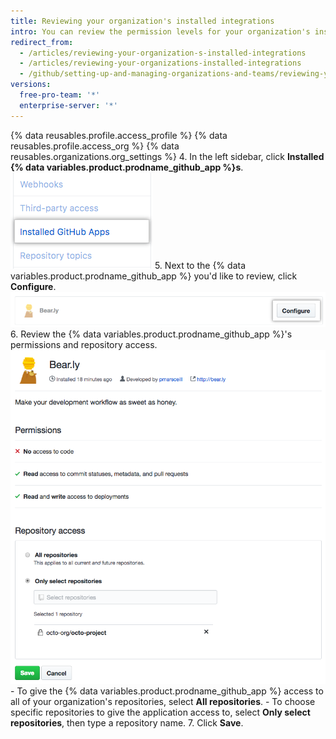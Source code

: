 ```yaml
---
title: Reviewing your organization's installed integrations
intro: You can review the permission levels for your organization's installed integrations and  configure each integration's access to organization repositories.
redirect_from:
  - /articles/reviewing-your-organization-s-installed-integrations
  - /articles/reviewing-your-organizations-installed-integrations
  - /github/setting-up-and-managing-organizations-and-teams/reviewing-your-organizations-installed-integrations
versions:
  free-pro-team: '*'
  enterprise-server: '*'
---
```

{% data reusables.profile.access_profile %}
{% data reusables.profile.access_org %}
{% data reusables.organizations.org_settings %}
4. In the left sidebar, click **Installed {% data variables.product.prodname_github_app %}s**.
  ![Installed {% data variables.product.prodname_github_app %}s tab in the organization settings sidebar](/assets/images/help/organizations/org-settings-installed-github-apps.png)
5. Next to the {% data variables.product.prodname_github_app %} you'd like to review, click **Configure**.
  ![Configure button](/assets/images/help/organizations/configure-installed-integration-button.png)
6. Review the {% data variables.product.prodname_github_app %}'s permissions and repository access.
  ![Option to give the {% data variables.product.prodname_github_app %} access to all repositories or specific repositories](/assets/images/help/organizations/toggle-integration-repo-access.png)
    - To give the {% data variables.product.prodname_github_app %} access to all of your organization's repositories, select **All repositories**.
    - To choose specific repositories to give the application access to, select **Only select repositories**, then type a repository name.
7. Click **Save**.
